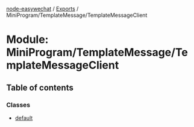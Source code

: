 [node-easywechat](../README.md) / [Exports](../modules.md) / MiniProgram/TemplateMessage/TemplateMessageClient

# Module: MiniProgram/TemplateMessage/TemplateMessageClient

## Table of contents

### Classes

- [default](../classes/MiniProgram_TemplateMessage_TemplateMessageClient.default.md)
